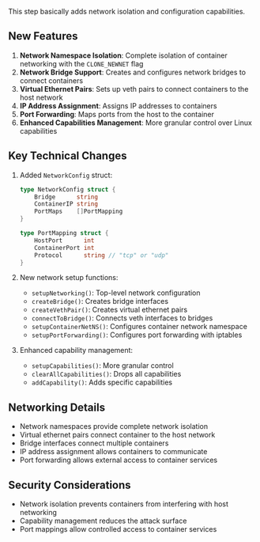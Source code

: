 
This step basically adds network isolation and configuration capabilities.

## New Features

1. **Network Namespace Isolation**: Complete isolation of container networking with the `CLONE_NEWNET` flag
2. **Network Bridge Support**: Creates and configures network bridges to connect containers
3. **Virtual Ethernet Pairs**: Sets up veth pairs to connect containers to the host network
4. **IP Address Assignment**: Assigns IP addresses to containers
5. **Port Forwarding**: Maps ports from the host to the container
6. **Enhanced Capabilities Management**: More granular control over Linux capabilities

## Key Technical Changes

1. Added `NetworkConfig` struct:
   ```go
   type NetworkConfig struct {
       Bridge      string
       ContainerIP string
       PortMaps    []PortMapping
   }
   
   type PortMapping struct {
       HostPort      int
       ContainerPort int
       Protocol      string // "tcp" or "udp"
   }
   ```

2. New network setup functions:
   - `setupNetworking()`: Top-level network configuration
   - `createBridge()`: Creates bridge interfaces
   - `createVethPair()`: Creates virtual ethernet pairs
   - `connectToBridge()`: Connects veth interfaces to bridges
   - `setupContainerNetNS()`: Configures container network namespace
   - `setupPortForwarding()`: Configures port forwarding with iptables

3. Enhanced capability management:
   - `setupCapabilities()`: More granular control
   - `clearAllCapabilities()`: Drops all capabilities
   - `addCapability()`: Adds specific capabilities

## Networking Details

- Network namespaces provide complete network isolation
- Virtual ethernet pairs connect container to the host network
- Bridge interfaces connect multiple containers
- IP address assignment allows containers to communicate
- Port forwarding allows external access to container services


## Security Considerations

- Network isolation prevents containers from interfering with host networking
- Capability management reduces the attack surface
- Port mappings allow controlled access to container services

